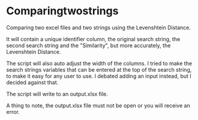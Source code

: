# Comparingtwostrings
Comparing two excel files and two strings using the Levenshtein Distance.

It will contain a unique identifier column, the original search string, the second search string and the "Similarity", but more accurately, the Levenshtein Distance.

The script will also auto adjust the width of the columns.
I tried to make the search strings variables that can be entered at the top of the search string, to make it easy for any user to use.
I debated adding an input instead, but I decided against that.

The script will write to an output.xlsx file. 


A thing to note, the output.xlsx file must not be open or you will receive an error.
